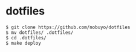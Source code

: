 # dotfiles

~~~
$ git clone https://github.com/nobuyo/dotfiles
$ mv dotfiles/ .dotfiles/
$ cd .dotfiles/
$ make deploy
~~~